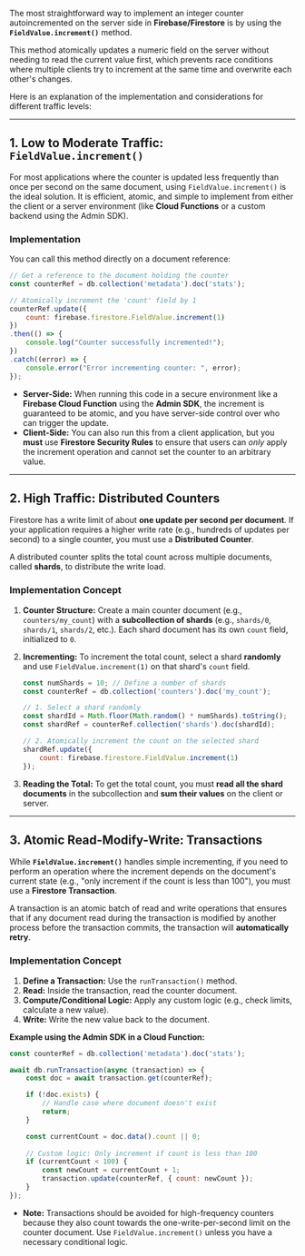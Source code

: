 The most straightforward way to implement an integer counter autoincremented on the server side in **Firebase/Firestore** is by using the **`FieldValue.increment()`** method.

This method atomically updates a numeric field on the server without needing to read the current value first, which prevents race conditions where multiple clients try to increment at the same time and overwrite each other's changes.

Here is an explanation of the implementation and considerations for different traffic levels:

-----

## 1\. Low to Moderate Traffic: `FieldValue.increment()`

For most applications where the counter is updated less frequently than once per second on the same document, using `FieldValue.increment()` is the ideal solution. It is efficient, atomic, and simple to implement from either the client or a server environment (like **Cloud Functions** or a custom backend using the Admin SDK).

### Implementation

You can call this method directly on a document reference:

```javascript
// Get a reference to the document holding the counter
const counterRef = db.collection('metadata').doc('stats');

// Atomically increment the 'count' field by 1
counterRef.update({
    count: firebase.firestore.FieldValue.increment(1)
})
.then(() => {
    console.log("Counter successfully incremented!");
})
.catch((error) => {
    console.error("Error incrementing counter: ", error);
});
```

  * **Server-Side:** When running this code in a secure environment like a **Firebase Cloud Function** using the **Admin SDK**, the increment is guaranteed to be atomic, and you have server-side control over who can trigger the update.
  * **Client-Side:** You can also run this from a client application, but you **must** use **Firestore Security Rules** to ensure that users can *only* apply the increment operation and cannot set the counter to an arbitrary value.

-----

## 2\. High Traffic: Distributed Counters

Firestore has a write limit of about **one update per second per document**. If your application requires a higher write rate (e.g., hundreds of updates per second) to a single counter, you must use a **Distributed Counter**.

A distributed counter splits the total count across multiple documents, called **shards**, to distribute the write load.

### Implementation Concept

1.  **Counter Structure:** Create a main counter document (e.g., `counters/my_count`) with a **subcollection of shards** (e.g., `shards/0`, `shards/1`, `shards/2`, etc.). Each shard document has its own `count` field, initialized to `0`.

2.  **Incrementing:** To increment the total count, select a shard **randomly** and use `FieldValue.increment(1)` on that shard's `count` field.

    ```javascript
    const numShards = 10; // Define a number of shards
    const counterRef = db.collection('counters').doc('my_count');

    // 1. Select a shard randomly
    const shardId = Math.floor(Math.random() * numShards).toString();
    const shardRef = counterRef.collection('shards').doc(shardId);

    // 2. Atomically increment the count on the selected shard
    shardRef.update({
        count: firebase.firestore.FieldValue.increment(1)
    });
    ```

3.  **Reading the Total:** To get the total count, you must **read all the shard documents** in the subcollection and **sum their values** on the client or server.

-----

## 3\. Atomic Read-Modify-Write: Transactions

While **`FieldValue.increment()`** handles simple incrementing, if you need to perform an operation where the increment depends on the document's current state (e.g., "only increment if the count is less than 100"), you must use a **Firestore Transaction**.

A transaction is an atomic batch of read and write operations that ensures that if any document read during the transaction is modified by another process before the transaction commits, the transaction will **automatically retry**.

### Implementation Concept

1.  **Define a Transaction:** Use the `runTransaction()` method.
2.  **Read:** Inside the transaction, read the counter document.
3.  **Compute/Conditional Logic:** Apply any custom logic (e.g., check limits, calculate a new value).
4.  **Write:** Write the new value back to the document.

**Example using the Admin SDK in a Cloud Function:**

```javascript
const counterRef = db.collection('metadata').doc('stats');

await db.runTransaction(async (transaction) => {
    const doc = await transaction.get(counterRef);

    if (!doc.exists) {
        // Handle case where document doesn't exist
        return; 
    }

    const currentCount = doc.data().count || 0;
    
    // Custom logic: Only increment if count is less than 100
    if (currentCount < 100) {
        const newCount = currentCount + 1;
        transaction.update(counterRef, { count: newCount });
    }
});
```

  * **Note:** Transactions should be avoided for high-frequency counters because they also count towards the one-write-per-second limit on the counter document. Use `FieldValue.increment()` unless you have a necessary conditional logic.